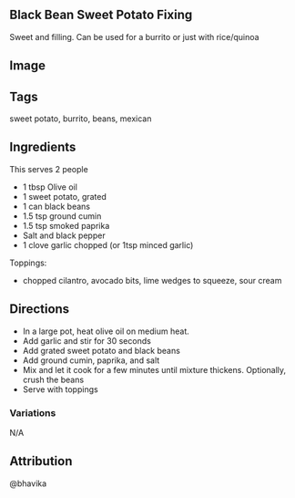 ## Black Bean Sweet Potato Fixing
Sweet and filling. Can be used for a burrito or just with rice/quinoa
## Image
## Tags
sweet potato, burrito, beans, mexican
## Ingredients  

This serves 2 people

- 1 tbsp Olive oil
- 1 sweet potato, grated
- 1 can black beans
- 1.5 tsp ground cumin
- 1.5 tsp smoked paprika
- Salt and black pepper
- 1 clove garlic chopped (or 1tsp minced garlic)

Toppings: 

- chopped cilantro, avocado bits, lime wedges to squeeze, sour cream

## Directions

- In a large pot, heat olive oil on medium heat. 
- Add garlic and stir for 30 seconds
- Add grated sweet potato and black beans
- Add ground cumin, paprika, and salt
- Mix and let it cook for a few minutes until mixture thickens. Optionally, crush the beans
- Serve with toppings

### Variations
N/A

## Attribution
@bhavika
